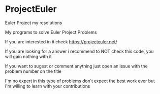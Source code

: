 # ProjectEuler
Euler Project my resolutions

My programs to solve Euler Project Problems

If you are interested in it check https://projecteuler.net/

If you are looking for a answer i recommend to NOT check this code, you will gain nothing with it

If you want to sugest or comment anything just open an issue with the problem number on the title

I'm no expert in this type of problems don't expect the best work ever but i'm willing to learn with your contributions
